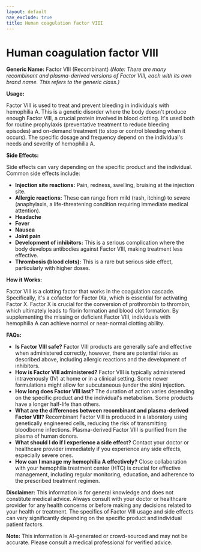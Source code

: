 ```yaml
---
layout: default
nav_exclude: true
title: Human coagulation factor VIII
---
```


# Human coagulation factor VIII

**Generic Name:** Factor VIII (Recombinant)  *(Note:  There are many recombinant and plasma-derived versions of Factor VIII, each with its own brand name. This refers to the generic class.)*

**Usage:**

Factor VIII is used to treat and prevent bleeding in individuals with hemophilia A.  This is a genetic disorder where the body doesn't produce enough Factor VIII, a crucial protein involved in blood clotting.  It's used both for routine prophylaxis (preventative treatment to reduce bleeding episodes) and on-demand treatment (to stop or control bleeding when it occurs).  The specific dosage and frequency depend on the individual's needs and severity of hemophilia A.

**Side Effects:**

Side effects can vary depending on the specific product and the individual.  Common side effects include:

* **Injection site reactions:** Pain, redness, swelling, bruising at the injection site.
* **Allergic reactions:**  These can range from mild (rash, itching) to severe (anaphylaxis, a life-threatening condition requiring immediate medical attention).
* **Headache**
* **Fever**
* **Nausea**
* **Joint pain**
* **Development of inhibitors:**  This is a serious complication where the body develops antibodies against Factor VIII, making treatment less effective.
* **Thrombosis (blood clots):**  This is a rare but serious side effect, particularly with higher doses.


**How it Works:**

Factor VIII is a clotting factor that works in the coagulation cascade.  Specifically, it's a cofactor for Factor IXa, which is essential for activating Factor X.  Factor X is crucial for the conversion of prothrombin to thrombin, which ultimately leads to fibrin formation and blood clot formation.  By supplementing the missing or deficient Factor VIII, individuals with hemophilia A can achieve normal or near-normal clotting ability.

**FAQs:**

* **Is Factor VIII safe?**  Factor VIII products are generally safe and effective when administered correctly, however,  there are potential risks as described above, including allergic reactions and the development of inhibitors.
* **How is Factor VIII administered?**  Factor VIII is typically administered intravenously (IV) at home or in a clinical setting.  Some newer formulations might allow for subcutaneous (under the skin) injection.
* **How long does Factor VIII last?** The duration of action varies depending on the specific product and the individual's metabolism.  Some products have a longer half-life than others.
* **What are the differences between recombinant and plasma-derived Factor VIII?** Recombinant Factor VIII is produced in a laboratory using genetically engineered cells, reducing the risk of transmitting bloodborne infections. Plasma-derived Factor VIII is purified from the plasma of human donors.
* **What should I do if I experience a side effect?**  Contact your doctor or healthcare provider immediately if you experience any side effects, especially severe ones.
* **How can I manage my hemophilia A effectively?**  Close collaboration with your hemophilia treatment center (HTC) is crucial for effective management, including regular monitoring, education, and adherence to the prescribed treatment regimen.


**Disclaimer:** This information is for general knowledge and does not constitute medical advice.  Always consult with your doctor or healthcare provider for any health concerns or before making any decisions related to your health or treatment.  The specifics of Factor VIII usage and side effects can vary significantly depending on the specific product and individual patient factors.


**Note:** This information is AI-generated or crowd-sourced and may not be accurate. Please consult a medical professional for verified advice.